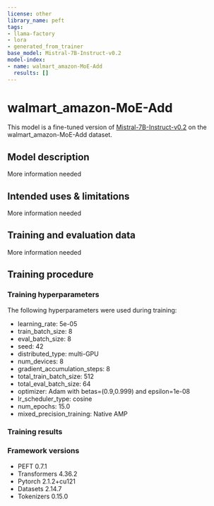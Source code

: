 ```yaml
---
license: other
library_name: peft
tags:
- llama-factory
- lora
- generated_from_trainer
base_model: Mistral-7B-Instruct-v0.2
model-index:
- name: walmart_amazon-MoE-Add
  results: []
---
```


<!-- This model card has been generated automatically according to the information the Trainer had access to. You
should probably proofread and complete it, then remove this comment. -->

# walmart_amazon-MoE-Add

This model is a fine-tuned version of [Mistral-7B-Instruct-v0.2](https://huggingface.co/Mistral-7B-Instruct-v0.2) on the walmart_amazon-MoE-Add dataset.

## Model description

More information needed

## Intended uses & limitations

More information needed

## Training and evaluation data

More information needed

## Training procedure

### Training hyperparameters

The following hyperparameters were used during training:
- learning_rate: 5e-05
- train_batch_size: 8
- eval_batch_size: 8
- seed: 42
- distributed_type: multi-GPU
- num_devices: 8
- gradient_accumulation_steps: 8
- total_train_batch_size: 512
- total_eval_batch_size: 64
- optimizer: Adam with betas=(0.9,0.999) and epsilon=1e-08
- lr_scheduler_type: cosine
- num_epochs: 15.0
- mixed_precision_training: Native AMP

### Training results



### Framework versions

- PEFT 0.7.1
- Transformers 4.36.2
- Pytorch 2.1.2+cu121
- Datasets 2.14.7
- Tokenizers 0.15.0